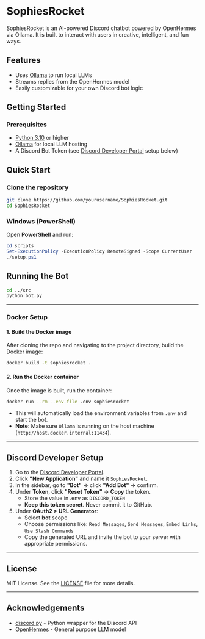 # SophiesRocket

SophiesRocket is an AI-powered Discord chatbot powered by OpenHermes via Ollama. It is built to interact with users in creative, intelligent, and fun ways.

## Features

- Uses [Ollama](https://ollama.com/) to run local LLMs
- Streams replies from the OpenHermes model
- Easily customizable for your own Discord bot logic

## Getting Started

### Prerequisites
- [Python 3.10](https://www.python.org/) or higher
- [Ollama](https://ollama.com) for local LLM hosting  
- A Discord Bot Token (see [Discord Developer Portal](https://discord.com/developers/applications) setup below)


## Quick Start

### Clone the repository

```bash
git clone https://github.com/yourusername/SophiesRocket.git
cd SophiesRocket
```

### Windows (PowerShell)

Open **PowerShell** and run:

```powershell
cd scripts
Set-ExecutionPolicy -ExecutionPolicy RemoteSigned -Scope CurrentUser
./setup.ps1
```

## Running the Bot
```bash
cd ../src
python bot.py
```

---

### Docker Setup

#### 1. Build the Docker image

After cloning the repo and navigating to the project directory, build the Docker image:

```bash
docker build -t sophiesrocket .
```

#### 2. Run the Docker container

Once the image is built, run the container:

```bash
docker run --rm --env-file .env sophiesrocket
```

- This will automatically load the environment variables from `.env` and start the bot.
- **Note**: Make sure `Ollama` is running on the host machine (`http://host.docker.internal:11434`).

---

## Discord Developer Setup

1. Go to the [Discord Developer Portal](https://discord.com/developers/applications).
2. Click **"New Application"** and name it `SophiesRocket`.
3. In the sidebar, go to **"Bot"** → click **"Add Bot"** → confirm.
4. Under **Token**, click **"Reset Token"** → **Copy** the token.
    - Store the value in .env as `DISCORD_TOKEN`
    - **Keep this token secret**. Never commit it to GitHub.
5. Under **OAuth2 > URL Generator**:
    - Select **bot** scope
    - Choose permissions like: `Read Messages`, `Send Messages`, `Embed Links`, `Use Slash Commands`
    - Copy the generated URL and invite the bot to your server with appropriate permissions.

---

## License

MIT License. See the [LICENSE](LICENSE.md) file for more details.

---

## Acknowledgements

- [discord.py](https://github.com/Rapptz/discord.py) - Python wrapper for the Discord API
- [OpenHermes](https://huggingface.co/OpenHermes) - General purpose LLM model

